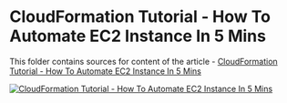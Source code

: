 # CloudFormation Tutorial - How To Automate EC2 Instance In 5 Mins

This folder contains sources for content of the article - [CloudFormation Tutorial - How To Automate EC2 Instance In 5 Mins](https://hands-on.cloud/cloudformation-tutorial-how-to-automate-ec2-instance-in-5-mins/)

[![CloudFormation Tutorial - How To Automate EC2 Instance In 5 Mins](https://hands-on.cloud/cloudformation-tutorial-how-to-automate-ec2-instance-in-5-mins/CloudFormation%20Tutorial%20-%20How%20To%20Automate%20EC2%20Instance%20In%205%20Mins.png)](https://hands-on.cloud/cloudformation-tutorial-how-to-automate-ec2-instance-in-5-mins/)
